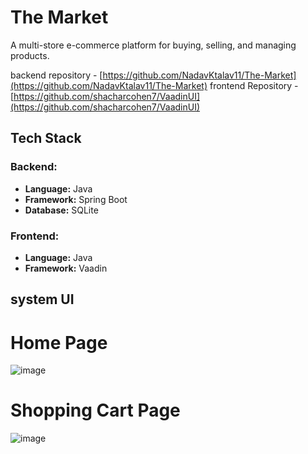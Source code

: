 # The Market

A multi-store e-commerce platform for buying, selling, and managing products. 

backend repository - [https://github.com/NadavKtalav11/The-Market](https://github.com/NadavKtalav11/The-Market)
frontend Repository - [https://github.com/shacharcohen7/VaadinUI](https://github.com/shacharcohen7/VaadinUI)

## Tech Stack
### Backend:
- **Language:** Java
- **Framework:** Spring Boot
- **Database:** SQLite

### Frontend:
- **Language:** Java
- **Framework:** Vaadin


## system UI
# Home Page
![image](https://github.com/user-attachments/assets/784dd6ea-824e-4498-8dc7-cf98707f82bb)

# Shopping Cart Page
![image](https://github.com/user-attachments/assets/e0499e76-945e-426f-8b00-cd8ac0b25b10)
